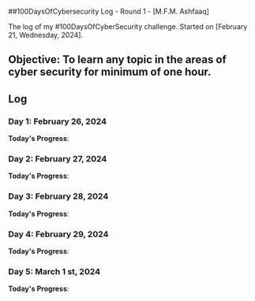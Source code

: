 ##100DaysOfCybersecurity Log - Round 1 - [M.F.M. Ashfaaq]

The log of my #100DaysOfCyberSecurity challenge. Started on [February 21, Wednesday, 2024].

## Objective: To learn any topic in the areas of cyber security for minimum of one hour.

## Log 
### Day 1: February 26, 2024

**Today's Progress**: 



### Day 2: February 27, 2024

**Today's Progress**: 



### Day 3: February 28, 2024

**Today's Progress**: 



### Day 4: February 29, 2024

**Today's Progress**: 



### Day 5: March 1 st, 2024

**Today's Progress**: 







